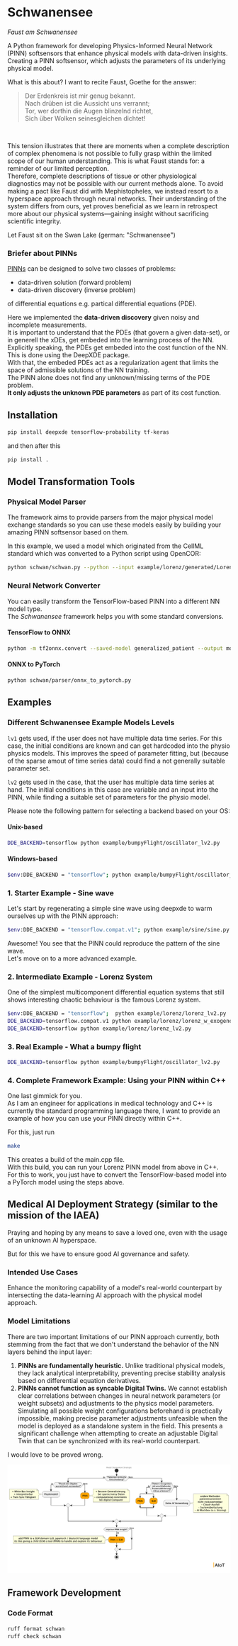 # Schwanensee

*Faust am Schwanensee*

A Python framework for developing Physics-Informed Neural Network (PINN) softsensors that enhance physical models with data-driven insights. \
Creating a PINN softsensor, which adjusts the parameters of its underlying physical model.

What is this about? I want to recite Faust, Goethe for the answer:

<blockquote>
Der Erdenkreis ist mir genug bekannt.<br>
Nach drüben ist die Aussicht uns verrannt;<br>
Tor, wer dorthin die Augen blinzelnd richtet,<br>
Sich über Wolken seinesgleichen dichtet!
</blockquote><br />

This tension illustrates that there are moments when a complete description of complex phenomena is not possible to fully grasp within the limited scope of our human understanding. This is what Faust stands for: a reminder of our limited perception. \
Therefore, complete descriptions of tissue or other physiological diagnostics may not be possible with our current methods alone. To avoid making a pact like Faust did with Mephistopheles, we instead resort to a hyperspace approach through neural networks. Their understanding of the system differs from ours, yet proves beneficial as we learn in retrospect more about our physical systems—gaining insight without sacrificing scientific integrity.<br/>

Let Faust sit on the Swan Lake (german: "Schwanensee")


### Briefer about PINNs

[PINNs](https://maziarraissi.github.io/PINNs/) can be designed to solve two classes of problems:
- data-driven solution (forward problem)
- data-driven discovery (inverse problem)

of differential equations e.g. partical differential equations (PDE).

Here we implemented the **data-driven discovery** given noisy and incomplete measurements.<br/>
It is important to understand that the PDEs (that govern a given data-set), or in generell the xDEs, get embeded into the learning process of the NN.<br/>
Explicitly speaking, the PDEs get embeded into the cost function of the NN. This is done using the DeepXDE package.<br/>
With that, the embeded PDEs act as a regularization agent that limits the space of admissible solutions of the NN training.<br/>
The PINN alone does not find any unknown/missing terms of the PDE problem.<br/>
**It only adjusts the unknown PDE parameters** as part of its cost function.


## Installation

```bash
pip install deepxde tensorflow-probability tf-keras
```

and then after this

```bash
pip install .
```


## Model Transformation Tools

### Physical Model Parser

The framework aims to provide parsers from the major physical model exchange standards so you can use these models easily by building your amazing PINN softsensor based on them.<br/>

In this example, we used a model which originated from the CellML standard which was converted to a Python script using OpenCOR:

```bash
python schwan/schwan.py --python --input example/lorenz/generated/Lorenz_1963.py
```

### Neural Network Converter

You can easily transform the TensorFlow-based PINN into a different NN model type.<br/>
The *Schwanensee* framework helps you with some standard conversions.

#### TensorFlow to ONNX

```bash
python -m tf2onnx.convert --saved-model generalized_patient --output model.onnx
```

#### ONNX to PyTorch

```bash
python schwan/parser/onnx_to_pytorch.py
```


## Examples

### Different Schwanensee Example Models Levels

```lv1``` gets used, if the user does not have multiple data time series. For this case, the initial conditions are known and can get hardcoded into the physio physics models. This improves the speed of parameter fitting, but (because of the sparse amout of time series data) could find a not generally suitable parameter set.

```lv2``` gets used in the case, that the user has multiple data time series at hand. The initial conditions in this case are variable and an input into the PINN, while finding a suitable set of parameters for the physio model.

Please note the following pattern for selecting a backend based on your OS:

#### Unix-based

```bash
DDE_BACKEND=tensorflow python example/bumpyFlight/oscillator_lv2.py
```

#### Windows-based

```bash
$env:DDE_BACKEND = "tensorflow"; python example/bumpyFlight/oscillator_lv2.py
```

### 1. Starter Example - Sine wave

Let's start by regenerating a simple sine wave using deepxde to warm ourselves up with the PINN approach:

```bash
$env:DDE_BACKEND = "tensorflow.compat.v1"; python example/sine/sine.py
```

Awesome! You see that the PINN could reproduce the pattern of the sine wave.<br/>
Let's move on to a more advanced example.

### 2. Intermediate Example - Lorenz System

One of the simplest multicomponent differential equation systems that still shows interesting chaotic behaviour is the famous Lorenz system.

```bash
$env:DDE_BACKEND = "tensorflow";  python example/lorenz/lorenz_lv2.py
DDE_BACKEND=tensorflow.compat.v1 python example/lorenz/lorenz_w_exogenous_stimulus_lv1.py
DDE_BACKEND=tensorflow python example/lorenz/lorenz_lv2.py
```

### 3. Real Example - What a bumpy flight

```bash
DDE_BACKEND=tensorflow python example/bumpyFlight/oscillator_lv2.py
```

### 4. Complete Framework Example: Using your PINN within C++

One last gimmick for you.<br/>
As I am an engineer for applications in medical technology and C++ is currently the standard programming language there, I want to provide an example of how you can use your PINN directly within C++.

For this, just run
```bash
make
```

This creates a build of the main.cpp file.<br/>
With this build, you can run your Lorenz PINN model from above in C++. <br/>
For this to work, you just have to convert the TensorFlow-based model into a PyTorch model using the steps above.


## Medical AI Deployment Strategy (similar to the mission of the IAEA)

Praying and hoping by any means to save a loved one, even with the usage of an unknown AI hyperspace.

But for this we have to ensure good AI governance and safety.


### Intended Use Cases

Enhance the monitoring capability of a model's real-world counterpart by intersecting the data-learning AI approach with the physical model approach.

### Model Limitations

There are two important limitations of our PINN approach currently, both stemming from the fact that we don't understand the behavior of the NN layers behind the input layer:

1. **PINNs are fundamentally heuristic.** Unlike traditional physical models, they lack analytical interpretability, preventing precise stability analysis based on differential equation derivatives.
2. **PINNs cannot function as syncable Digital Twins.** We cannot establish clear correlations between changes in neural network parameters (or weight subsets) and adjustments to the physics model parameters. Simulating all possible weight configurations beforehand is practically impossible, making precise parameter adjustments unfeasible when the model is deployed as a standalone system in the field. This presents a significant challenge when attempting to create an adjustable Digital Twin that can be synchronized with its real-world counterpart.

I would love to be proved wrong.

![alt text](out/doc/model_deployment_strategy/ModelDeploymentStrategy.png)


## Framework Development

### Code Format

```bash
ruff format schwan
ruff check schwan
```
